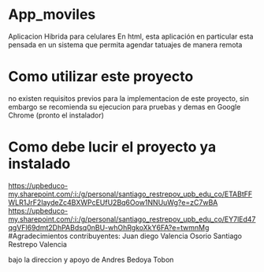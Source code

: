 # App_moviles
Aplicacion Hibrida para celulares En html, esta aplicación en particular esta pensada en un sistema que permita agendar tatuajes de manera remota

# Como utilizar este proyecto
no existen requisitos previos para la implementacion de este proyecto, sin embargo se recomienda su ejecucion para pruebas y demas en Google Chrome
(pronto el instalador)
# Como debe lucir el proyecto ya instalado
https://upbeduco-my.sharepoint.com/:i:/g/personal/santiago_restrepov_upb_edu_co/ETABtFFWLR1JrF2IaydeZc4BXWPcEUfU2Bq6Oow1NNUuWg?e=zC7wBA
https://upbeduco-my.sharepoint.com/:i:/g/personal/santiago_restrepov_upb_edu_co/EY7lEd47qgVFl69dmt2DhPABdsq0nBU-whOhRgkoXkY6FA?e=twmnMg
#Agradecimientos
contribuyentes: Juan diego Valencia Osorio
                Santiago Restrepo Valencia

bajo la direccion y apoyo de Andres Bedoya Tobon

